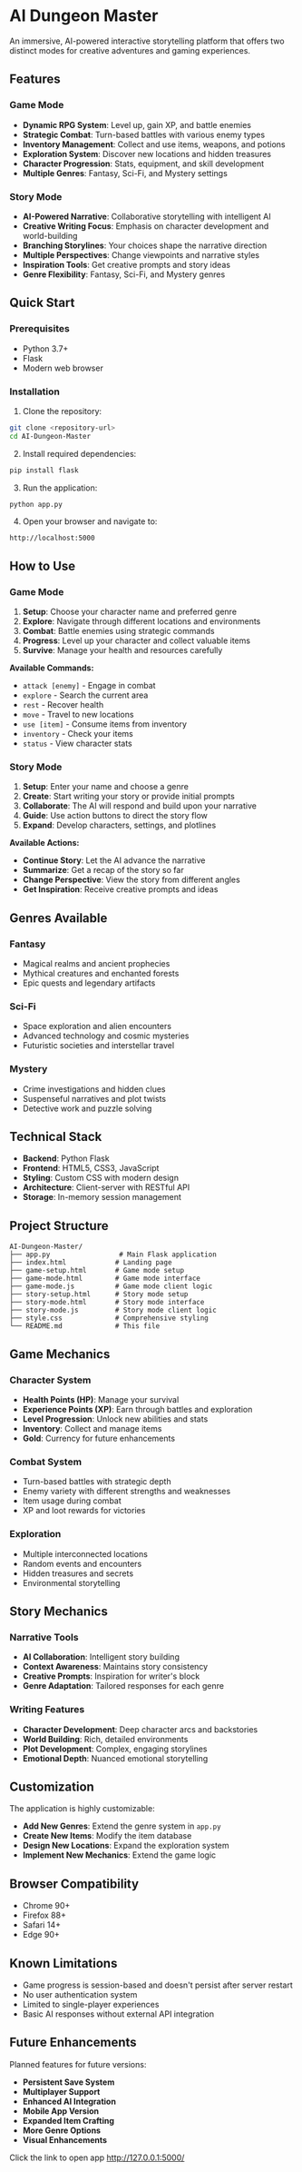
# AI Dungeon Master 

An immersive, AI-powered interactive storytelling platform that offers two distinct modes for creative adventures and gaming experiences.

##  Features

### Game Mode 
- **Dynamic RPG System**: Level up, gain XP, and battle enemies
- **Strategic Combat**: Turn-based battles with various enemy types
- **Inventory Management**: Collect and use items, weapons, and potions
- **Exploration System**: Discover new locations and hidden treasures
- **Character Progression**: Stats, equipment, and skill development
- **Multiple Genres**: Fantasy, Sci-Fi, and Mystery settings

### Story Mode 
- **AI-Powered Narrative**: Collaborative storytelling with intelligent AI
- **Creative Writing Focus**: Emphasis on character development and world-building
- **Branching Storylines**: Your choices shape the narrative direction
- **Multiple Perspectives**: Change viewpoints and narrative styles
- **Inspiration Tools**: Get creative prompts and story ideas
- **Genre Flexibility**: Fantasy, Sci-Fi, and Mystery genres

##  Quick Start

### Prerequisites
- Python 3.7+
- Flask
- Modern web browser

### Installation
1. Clone the repository:
```bash
git clone <repository-url>
cd AI-Dungeon-Master
```

2. Install required dependencies:
```bash
pip install flask
```

3. Run the application:
```bash
python app.py
```

4. Open your browser and navigate to:
```
http://localhost:5000
```

##  How to Use

### Game Mode
1. **Setup**: Choose your character name and preferred genre
2. **Explore**: Navigate through different locations and environments
3. **Combat**: Battle enemies using strategic commands
4. **Progress**: Level up your character and collect valuable items
5. **Survive**: Manage your health and resources carefully

**Available Commands:**
- `attack [enemy]` - Engage in combat
- `explore` - Search the current area
- `rest` - Recover health
- `move` - Travel to new locations
- `use [item]` - Consume items from inventory
- `inventory` - Check your items
- `status` - View character stats

### Story Mode
1. **Setup**: Enter your name and choose a genre
2. **Create**: Start writing your story or provide initial prompts
3. **Collaborate**: The AI will respond and build upon your narrative
4. **Guide**: Use action buttons to direct the story flow
5. **Expand**: Develop characters, settings, and plotlines

**Available Actions:**
- **Continue Story**: Let the AI advance the narrative
- **Summarize**: Get a recap of the story so far
- **Change Perspective**: View the story from different angles
- **Get Inspiration**: Receive creative prompts and ideas

##  Genres Available

### Fantasy 
- Magical realms and ancient prophecies
- Mythical creatures and enchanted forests
- Epic quests and legendary artifacts

### Sci-Fi 
- Space exploration and alien encounters
- Advanced technology and cosmic mysteries
- Futuristic societies and interstellar travel

### Mystery 
- Crime investigations and hidden clues
- Suspenseful narratives and plot twists
- Detective work and puzzle solving

##  Technical Stack

- **Backend**: Python Flask
- **Frontend**: HTML5, CSS3, JavaScript
- **Styling**: Custom CSS with modern design
- **Architecture**: Client-server with RESTful API
- **Storage**: In-memory session management

##  Project Structure

```
AI-Dungeon-Master/
├── app.py                 # Main Flask application
├── index.html            # Landing page
├── game-setup.html       # Game mode setup
├── game-mode.html        # Game mode interface
├── game-mode.js          # Game mode client logic
├── story-setup.html      # Story mode setup
├── story-mode.html       # Story mode interface
├── story-mode.js         # Story mode client logic
├── style.css             # Comprehensive styling
└── README.md             # This file
```

##  Game Mechanics

### Character System
- **Health Points (HP)**: Manage your survival
- **Experience Points (XP)**: Earn through battles and exploration
- **Level Progression**: Unlock new abilities and stats
- **Inventory**: Collect and manage items
- **Gold**: Currency for future enhancements

### Combat System
- Turn-based battles with strategic depth
- Enemy variety with different strengths and weaknesses
- Item usage during combat
- XP and loot rewards for victories

### Exploration
- Multiple interconnected locations
- Random events and encounters
- Hidden treasures and secrets
- Environmental storytelling

##  Story Mechanics

### Narrative Tools
- **AI Collaboration**: Intelligent story building
- **Context Awareness**: Maintains story consistency
- **Creative Prompts**: Inspiration for writer's block
- **Genre Adaptation**: Tailored responses for each genre

### Writing Features
- **Character Development**: Deep character arcs and backstories
- **World Building**: Rich, detailed environments
- **Plot Development**: Complex, engaging storylines
- **Emotional Depth**: Nuanced emotional storytelling

##  Customization

The application is highly customizable:

- **Add New Genres**: Extend the genre system in `app.py`
- **Create New Items**: Modify the item database
- **Design New Locations**: Expand the exploration system
- **Implement New Mechanics**: Extend the game logic

##  Browser Compatibility

- Chrome 90+
- Firefox 88+
- Safari 14+
- Edge 90+

##  Known Limitations

- Game progress is session-based and doesn't persist after server restart
- No user authentication system
- Limited to single-player experiences
- Basic AI responses without external API integration

##  Future Enhancements

Planned features for future versions:

- **Persistent Save System**
- **Multiplayer Support**
- **Enhanced AI Integration**
- **Mobile App Version**
- **Expanded Item Crafting**
- **More Genre Options**
- **Visual Enhancements**

Click the link to open app
http://127.0.0.1:5000/


